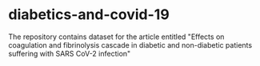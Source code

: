 # diabetics-and-covid-19
The repository contains dataset for the article entitled "Effects on coagulation and fibrinolysis cascade in diabetic and non-diabetic patients suffering with SARS CoV-2 infection"


